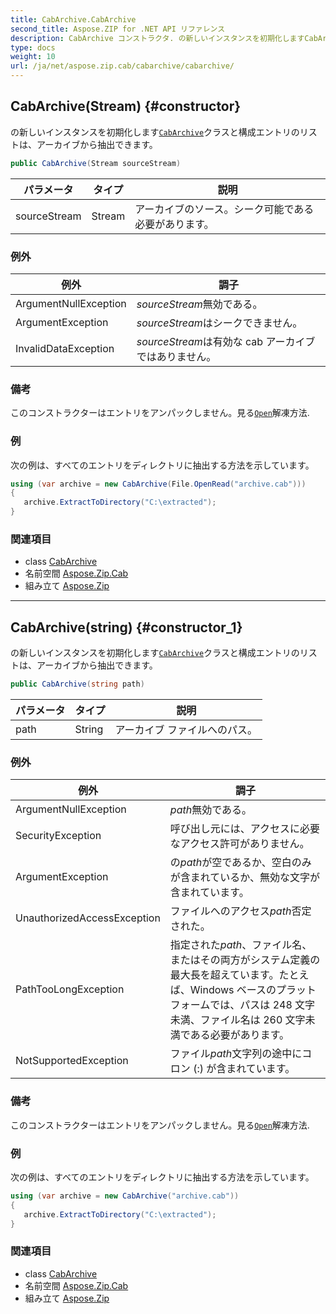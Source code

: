 ```yaml
---
title: CabArchive.CabArchive
second_title: Aspose.ZIP for .NET API リファレンス
description: CabArchive コンストラクタ. の新しいインスタンスを初期化しますCabArchiveクラスと構成エントリのリストはアーカイブから抽出できます
type: docs
weight: 10
url: /ja/net/aspose.zip.cab/cabarchive/cabarchive/
---
```

## CabArchive(Stream) {#constructor}

の新しいインスタンスを初期化します[`CabArchive`](../)クラスと構成エントリのリストは、アーカイブから抽出できます。

```csharp
public CabArchive(Stream sourceStream)
```

| パラメータ | タイプ | 説明 |
| --- | --- | --- |
| sourceStream | Stream | アーカイブのソース。シーク可能である必要があります。 |

### 例外

| 例外 | 調子 |
| --- | --- |
| ArgumentNullException | *sourceStream*無効である。 |
| ArgumentException | *sourceStream*はシークできません。 |
| InvalidDataException | *sourceStream*は有効な cab アーカイブではありません。 |

### 備考

このコンストラクターはエントリをアンパックしません。見る[`Open`](../../cabentry/open/)解凍方法.

### 例

次の例は、すべてのエントリをディレクトリに抽出する方法を示しています。

```csharp
using (var archive = new CabArchive(File.OpenRead("archive.cab")))
{ 
   archive.ExtractToDirectory("C:\extracted");
}
```

### 関連項目

* class [CabArchive](../)
* 名前空間 [Aspose.Zip.Cab](../../cabarchive/)
* 組み立て [Aspose.Zip](../../../)

---

## CabArchive(string) {#constructor_1}

の新しいインスタンスを初期化します[`CabArchive`](../)クラスと構成エントリのリストは、アーカイブから抽出できます。

```csharp
public CabArchive(string path)
```

| パラメータ | タイプ | 説明 |
| --- | --- | --- |
| path | String | アーカイブ ファイルへのパス。 |

### 例外

| 例外 | 調子 |
| --- | --- |
| ArgumentNullException | *path*無効である。 |
| SecurityException | 呼び出し元には、アクセスに必要なアクセス許可がありません。 |
| ArgumentException | の*path*が空であるか、空白のみが含まれているか、無効な文字が含まれています。 |
| UnauthorizedAccessException | ファイルへのアクセス*path*否定された。 |
| PathTooLongException | 指定された*path*、ファイル名、またはその両方がシステム定義の最大長を超えています。たとえば、Windows ベースのプラットフォームでは、パスは 248 文字未満、ファイル名は 260 文字未満である必要があります。 |
| NotSupportedException | ファイル*path*文字列の途中にコロン (:) が含まれています。 |

### 備考

このコンストラクターはエントリをアンパックしません。見る[`Open`](../../cabentry/open/)解凍方法.

### 例

次の例は、すべてのエントリをディレクトリに抽出する方法を示しています。

```csharp
using (var archive = new CabArchive("archive.cab")) 
{ 
   archive.ExtractToDirectory("C:\extracted");
}
```

### 関連項目

* class [CabArchive](../)
* 名前空間 [Aspose.Zip.Cab](../../cabarchive/)
* 組み立て [Aspose.Zip](../../../)


